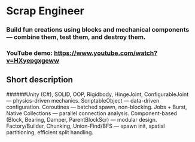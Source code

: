 # Scrap Engineer

### Build fun creations using blocks and mechanical components — combine them, test them, and destroy them.
### YouTube demo: https://www.youtube.com/watch?v=HXyepgxgeww

## Short description
  ######Unity (C#), SOLID, OOP, Rigidbody, HingeJoint, ConfigurableJoint — physics-driven mechanics.
  ScriptableObject — data-driven configuration.
  Coroutines — batched spawn, non-blocking.
  Jobs + Burst, Native Collections — parallel connection analysis.
  Component-based (Block, Bearing, Damper, ParentBlockScr) — modular design.
  Factory/Builder, Chunking, Union-Find/BFS — spawn init, spatial partitioning, efficient split handling.
